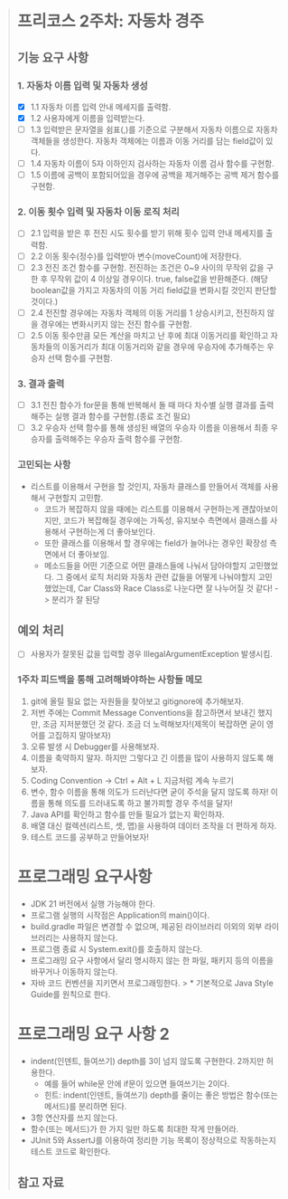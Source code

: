 > # 프리코스 2주차: 자동차 경주
>
> ## 기능 요구 사항
>
> ### 1. 자동차 이름 입력 및 자동차 생성
> 
> * [x] 1.1 자동차 이름 입력 안내 메세지를 출력함.
> * [x] 1.2 사용자에게 이름을 입력받는다.
> * [ ] 1.3 입력받은 문자열을 쉼표(,)를 기준으로 구분해서 자동차 이름으로 자동차 객체들을 생성한다. 자동차 객체에는 이름과 이동 거리를 담는 field값이 있다.
> * [ ] 1.4 자동차 이름이 5자 이하인지 검사하는 자동차 이름 검사 함수를 구현함.
> * [ ] 1.5 이름에 공백이 포함되어있을 경우에 공백을 제거해주는 공백 제거 함수를 구현함.
> 
> ### 2. 이동 횟수 입력 및 자동차 이동 로직 처리
> 
> * [ ] 2.1 입력을 받은 후 전진 시도 횟수를 받기 위해 횟수 입력 안내 메세지를 출력함.
> * [ ] 2.2 이동 횟수(정수)를 입력받아 변수(moveCount)에 저장한다. 
> * [ ] 2.3 전진 조건 함수를 구현함. 전진하는 조건은 0~9 사이의 무작위 값을 구한 후 
> 무작위 값이 4 이상일 경우이다. true, false값을 반환해준다. (해당 boolean값을 가지고 자동차의 이동 거리 field값을 변화시킬 것인지 판단할 것이다.)
> * [ ] 2.4 전진할 경우에는 자동차 객체의 이동 거리를 1 상승시키고, 전진하지 않을 경우에는 변화시키지 않는 전진 함수를 구현함.
> * [ ] 2.5 이동 횟수만큼 모든 계산을 마치고 난 후에 최대 이동거리를 확인하고 자동차들의 이동거리가 최대 이동거리와 같을 경우에 우승자에 추가해주는 우승자 선택 함수를 구현함.
> ### 3. 결과 출력
> 
> * [ ] 3.1 전진 함수가 for문을 통해 반복해서 돌 때 마다 차수별 실행 결과를 출력해주는 실행 결과 함수를 구현함.(종료 조건 필요)
> * [ ] 3.2 우승자 선택 함수를 통해 생성된 배열의 우승자 이름을 이용해서 최종 우승자를 출력해주는 우승자 출력 함수를 구현함.
>
> ### 고민되는 사항
> * 리스트를 이용해서 구현을 할 것인지, 자동차 클래스를 만들어서 객체를 사용해서 구현할지 고민함.
>   * 코드가 복잡하지 않을 때에는 리스트를 이용해서 구현하는게 괜찮아보이지만, 코드가 복잡해질 경우에는 가독성, 유지보수 측면에서 클래스를 사용해서 구현하는게 더 좋아보인다.
>   * 또한 클래스를 이용해서 할 경우에는 field가 늘어나는 경우인 확장성 측면에서 더 좋아보임.
>   * 메소드들을 어떤 기준으로 어떤 클래스들에 나눠서 담아야할지 고민했었다. 그 중에서 로직 처리와 자동차 관련 값들을 어떻게 나눠야할지 고민했었는데,
>Car Class와 Race Class로 나눈다면 잘 나누어질 것 같다! -> 분리가 잘 된당
>
> ## 예외 처리
> * [ ] 사용자가 잘못된 값을 입력할 경우 IllegalArgumentException 발생시킴.
>  
> 
> 
> ### 1주차 피드백을 통해 고려해봐야하는 사항들 메모
> 1. git에 올릴 필요 없는 자원들을 찾아보고 gitignore에 추가해보자.
> 2. 저번 주에는 Commit Message Conventions을 참고하면서 보내긴 했지만, 조금 지저분했던 것 같다. 조금 더 노력해보자!(제목이 복잡하면 굳이 영어를 고집하지 말아보자)
> 3. 오류 발생 시 Debugger를 사용해보자.
> 4. 이름을 축약하지 말자. 하지만 그렇다고 긴 이름을 많이 사용하지 않도록 해보자.
> 5. Coding Convention -> Ctrl + Alt + L 지금처럼 계속 누르기
> 6. 변수, 함수 이름을 통해 의도가 드러난다면 굳이 주석을 달지 않도록 하자! 이름을 통해 의도를 드러내도록 하고 불가피할 경우 주석을 달자!
> 7. Java API를 확인하고 함수를 만들 필요가 없는지 확인하자.
> 8. 배열 대신 컬렉션(리스트, 셋, 맵)을 사용하여 데이터 조작을 더 편하게 하자.
> 9. 테스트 코드를 공부하고 만들어보자!
> 
> # 프로그래밍 요구사항
> * JDK 21 버전에서 실행 가능해야 한다.
> * 프로그램 실행의 시작점은 Application의 main()이다.
> * build.gradle 파일은 변경할 수 없으며, 제공된 라이브러리 이외의 외부 라이브러리는 사용하지 않는다.
> * 프로그램 종료 시 System.exit()를 호출하지 않는다.
> * 프로그래밍 요구 사항에서 달리 명시하지 않는 한 파일, 패키지 등의 이름을 바꾸거나 이동하지 않는다.
> * 자바 코드 컨벤션을 지키면서 프로그래밍한다.
    >   * 기본적으로 Java Style Guide를 원칙으로 한다.
>
> # 프로그래밍 요구 사항 2
> * indent(인덴트, 들여쓰기) depth를 3이 넘지 않도록 구현한다. 2까지만 허용한다.
>   * 예를 들어 while문 안에 if문이 있으면 들여쓰기는 2이다.
>   * 힌트: indent(인덴트, 들여쓰기) depth를 줄이는 좋은 방법은 함수(또는 메서드)를 분리하면 된다.
> * 3항 연산자를 쓰지 않는다.
> * 함수(또는 메서드)가 한 가지 일만 하도록 최대한 작게 만들어라.
> * JUnit 5와 AssertJ를 이용하여 정리한 기능 목록이 정상적으로 작동하는지 테스트 코드로 확인한다.
> 
> 
> ## 참고 자료
> 

